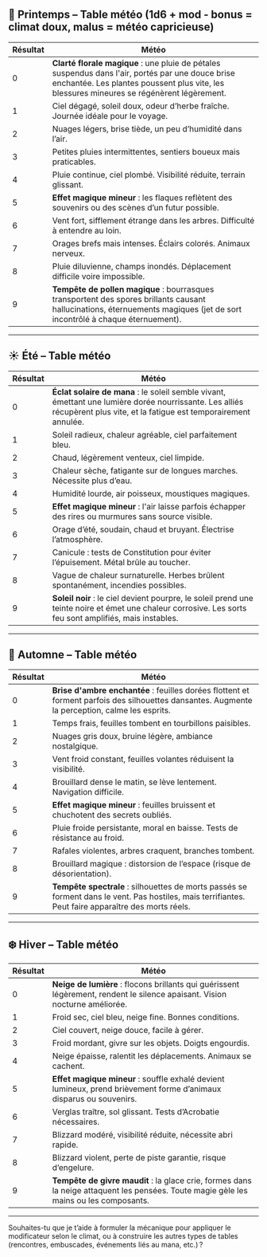 

## 🌸 Printemps – Table météo (1d6 + mod - bonus = climat doux, malus = météo capricieuse)

|Résultat|Météo|
|---|---|
|0|**Clarté florale magique** : une pluie de pétales suspendus dans l'air, portés par une douce brise enchantée. Les plantes poussent plus vite, les blessures mineures se régénèrent légèrement.|
|1|Ciel dégagé, soleil doux, odeur d’herbe fraîche. Journée idéale pour le voyage.|
|2|Nuages légers, brise tiède, un peu d’humidité dans l’air.|
|3|Petites pluies intermittentes, sentiers boueux mais praticables.|
|4|Pluie continue, ciel plombé. Visibilité réduite, terrain glissant.|
|5|**Effet magique mineur** : les flaques reflètent des souvenirs ou des scènes d’un futur possible.|
|6|Vent fort, sifflement étrange dans les arbres. Difficulté à entendre au loin.|
|7|Orages brefs mais intenses. Éclairs colorés. Animaux nerveux.|
|8|Pluie diluvienne, champs inondés. Déplacement difficile voire impossible.|
|9|**Tempête de pollen magique** : bourrasques transportent des spores brillants causant hallucinations, éternuements magiques (jet de sort incontrôlé à chaque éternuement).|

---

## ☀️ Été – Table météo

|Résultat|Météo|
|---|---|
|0|**Éclat solaire de mana** : le soleil semble vivant, émettant une lumière dorée nourrissante. Les alliés récupèrent plus vite, et la fatigue est temporairement annulée.|
|1|Soleil radieux, chaleur agréable, ciel parfaitement bleu.|
|2|Chaud, légèrement venteux, ciel limpide.|
|3|Chaleur sèche, fatigante sur de longues marches. Nécessite plus d’eau.|
|4|Humidité lourde, air poisseux, moustiques magiques.|
|5|**Effet magique mineur** : l'air laisse parfois échapper des rires ou murmures sans source visible.|
|6|Orage d’été, soudain, chaud et bruyant. Électrise l’atmosphère.|
|7|Canicule : tests de Constitution pour éviter l’épuisement. Métal brûle au toucher.|
|8|Vague de chaleur surnaturelle. Herbes brûlent spontanément, incendies possibles.|
|9|**Soleil noir** : le ciel devient pourpre, le soleil prend une teinte noire et émet une chaleur corrosive. Les sorts feu sont amplifiés, mais instables.|

---

## 🍂 Automne – Table météo

|Résultat|Météo|
|---|---|
|0|**Brise d'ambre enchantée** : feuilles dorées flottent et forment parfois des silhouettes dansantes. Augmente la perception, calme les esprits.|
|1|Temps frais, feuilles tombent en tourbillons paisibles.|
|2|Nuages gris doux, bruine légère, ambiance nostalgique.|
|3|Vent froid constant, feuilles volantes réduisent la visibilité.|
|4|Brouillard dense le matin, se lève lentement. Navigation difficile.|
|5|**Effet magique mineur** : feuilles bruissent et chuchotent des secrets oubliés.|
|6|Pluie froide persistante, moral en baisse. Tests de résistance au froid.|
|7|Rafales violentes, arbres craquent, branches tombent.|
|8|Brouillard magique : distorsion de l’espace (risque de désorientation).|
|9|**Tempête spectrale** : silhouettes de morts passés se forment dans le vent. Pas hostiles, mais terrifiantes. Peut faire apparaître des morts réels.|

---

## ❄️ Hiver – Table météo

|Résultat|Météo|
|---|---|
|0|**Neige de lumière** : flocons brillants qui guérissent légèrement, rendent le silence apaisant. Vision nocturne améliorée.|
|1|Froid sec, ciel bleu, neige fine. Bonnes conditions.|
|2|Ciel couvert, neige douce, facile à gérer.|
|3|Froid mordant, givre sur les objets. Doigts engourdis.|
|4|Neige épaisse, ralentit les déplacements. Animaux se cachent.|
|5|**Effet magique mineur** : souffle exhalé devient lumineux, prend brièvement forme d’animaux disparus ou souvenirs.|
|6|Verglas traître, sol glissant. Tests d’Acrobatie nécessaires.|
|7|Blizzard modéré, visibilité réduite, nécessite abri rapide.|
|8|Blizzard violent, perte de piste garantie, risque d’engelure.|
|9|**Tempête de givre maudit** : la glace crie, formes dans la neige attaquent les pensées. Toute magie gèle les mains ou les composants.|

---

Souhaites-tu que je t’aide à formuler la mécanique pour appliquer le modificateur selon le climat, ou à construire les autres types de tables (rencontres, embuscades, événements liés au mana, etc.) ?